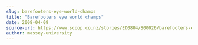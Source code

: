 ```yaml
---
slug: barefooters-eye-world-champs
title: "Barefooters eye world champs"
date: 2008-04-09
source-url: https://www.scoop.co.nz/stories/ED0804/S00026/barefooters-eye-world-champs.htm
author: massey-university
---
```

